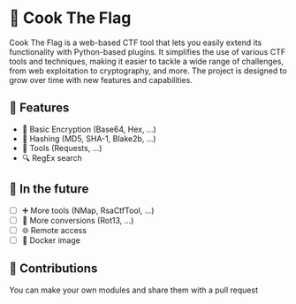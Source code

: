 
# 🏴 Cook The Flag

Cook The Flag is a web-based CTF tool that lets you easily extend its functionality with Python-based plugins. It simplifies the use of various CTF tools and techniques, making it easier to tackle a wide range of challenges, from web exploitation to cryptography, and more. The project is designed to grow over time with new features and capabilities.

## 📃 Features

 - 🧮 Basic Encryption (Base64, Hex, ...)
 - 🔐 Hashing (MD5, SHA-1, Blake2b, ...)
 - 🔨 Tools (Requests, ...)
 - 🔍 RegEx search

## 🌠 In the future

 - [ ] ➕ More tools (NMap, RsaCtfTool, ...)
 - [ ] 🔧 More conversions (Rot13, ...)
 - [ ] 🌐 Remote access 
 - [ ] 🐳 Docker image

## 👤 Contributions

You can make your own modules and share them with a pull request
